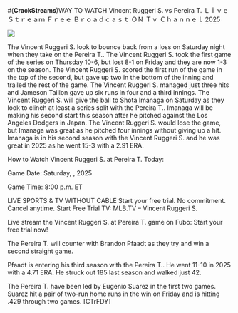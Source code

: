 #(𝐂𝐫𝐚𝐜𝐤𝐒𝐭𝐫𝐞𝐚𝐦𝐬)WAY TO WATCH Vincent Ruggeri S. vs Pereira T. Ｌｉｖｅ Ｓｔｒｅａｍ Ｆｒｅｅ Ｂｒｏａｄｃａｓｔ ＯＮ Ｔｖ Ｃｈａｎｎｅｌ  2025  
  
  
[![](https://i.imgur.com/qSNzIqt.png)](https://movie.rssnews.media/mxfgxeYDc.php)  
  
The Vincent Ruggeri S. look to bounce back from a loss on Saturday night when they take on the Pereira T.. The Vincent Ruggeri S. took the first game of the series on Thursday 10-6, but lost 8-1 on Friday and they are now 1-3 on the season. The Vincent Ruggeri S. scored the first run of the game in the top of the second, but gave up two in the bottom of the inning and trailed the rest of the game. The Vincent Ruggeri S. managed just three hits and Jameson Taillon gave up six runs in four and a third innings. The Vincent Ruggeri S. will give the ball to Shota Imanaga on Saturday as they look to clinch at least a series split with the Pereira T.. Imanaga will be making his second start this season after he pitched against the Los Angeles Dodgers in Japan. The Vincent Ruggeri S. would lose the game, but Imanaga was great as he pitched four innings without giving up a hit. Imanaga is in his second season with the Vincent Ruggeri S. and he was great in 2025 as he went 15-3 with a 2.91 ERA.

How to Watch Vincent Ruggeri S. at Pereira T. Today:

Game Date: Saturday, , 2025

Game Time: 8:00 p.m. ET

LIVE SPORTS & TV WITHOUT CABLE
Start your free trial. No commitment. Cancel anytime.
Start Free Trial
TV: MLB.TV – Vincent Ruggeri S.

Live stream the Vincent Ruggeri S. at Pereira T. game on Fubo: Start your free trial now!

The Pereira T. will counter with Brandon Pfaadt as they try and win a second straight game.

Pfaadt is entering his third season with the Pereira T.. He went 11-10 in 2025 with a 4.71 ERA. He struck out 185 last season and walked just 42.

The Pereira T. have been led by Eugenio Suarez in the first two games. Suarez hit a pair of two-run home runs in the win on Friday and is hitting .429 through two games. [CTrFDY]